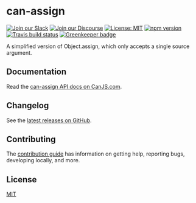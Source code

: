 # can-assign

[![Join our Slack](https://img.shields.io/badge/slack-join%20chat-611f69.svg)](https://www.bitovi.com/community/slack?utm_source=badge&utm_medium=badge&utm_campaign=pr-badge&utm_content=badge)
[![Join our Discourse](https://img.shields.io/discourse/https/forums.bitovi.com/posts.svg)](https://forums.bitovi.com/?utm_source=badge&utm_medium=badge&utm_campaign=pr-badge&utm_content=badge)
[![License: MIT](https://img.shields.io/badge/license-MIT-blue.svg)](https://github.com/canjs/can-assign/blob/master/LICENSE)
[![npm version](https://badge.fury.io/js/can-assign.svg)](https://www.npmjs.com/package/can-assign)
[![Travis build status](https://travis-ci.org/canjs/can-assign.svg?branch=master)](https://travis-ci.org/canjs/can-assign)
[![Greenkeeper badge](https://badges.greenkeeper.io/canjs/can-assign.svg)](https://greenkeeper.io/)

A simplified version of Object.assign, which only accepts a single source argument.

## Documentation

Read the [can-assign API docs on CanJS.com](https://canjs.com/doc/can-assign.html).

## Changelog

See the [latest releases on GitHub](https://github.com/canjs/can-assign/releases).

## Contributing

The [contribution guide](https://github.com/canjs/can-assign/blob/master/CONTRIBUTING.md) has information on getting help, reporting bugs, developing locally, and more.

## License

[MIT](https://github.com/canjs/can-assign/blob/master/LICENSE)
